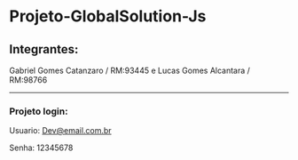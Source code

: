 # Projeto-GlobalSolution-Js


## Integrantes:

Gabriel Gomes Catanzaro / RM:93445 e Lucas Gomes Alcantara / RM:98766

---------------------------------------------------------------------------

### Projeto login:

Usuario: Dev@email.com.br

Senha: 12345678


